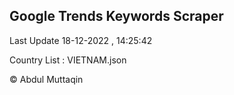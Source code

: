 

## Google Trends Keywords Scraper 
 
Last Update 18-12-2022 , 14:25:42

Country List :
VIETNAM.json



© Abdul Muttaqin 
